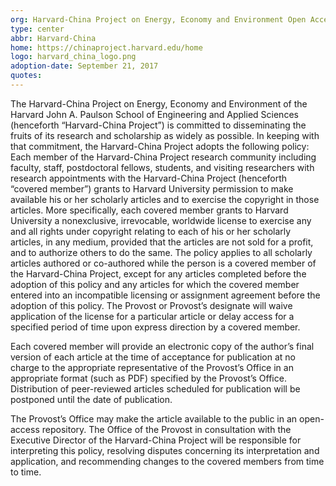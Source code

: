 ```yaml
---
org: Harvard-China Project on Energy, Economy and Environment Open Access Policy 
type: center
abbr: Harvard-China
home: https://chinaproject.harvard.edu/home
logo: harvard_china_logo.png
adoption-date: September 21, 2017
quotes:
---
```


The Harvard-China Project on Energy, Economy and Environment of the Harvard John A. Paulson School of Engineering and Applied Sciences (henceforth “Harvard-China Project”) is committed to disseminating the fruits of its research and scholarship as widely as possible. In keeping with that commitment, the Harvard-China Project adopts the following policy: Each member of the Harvard-China Project research community including faculty, staff, postdoctoral fellows, students, and visiting researchers with research appointments with the Harvard-China Project (henceforth “covered member”) grants to Harvard University permission to make available his or her scholarly articles and to exercise the copyright in those articles. More specifically, each covered member grants to Harvard University a nonexclusive, irrevocable, worldwide license to exercise any and all rights under copyright relating to each of his or her scholarly articles, in any medium, provided that the articles are not sold for a profit, and to authorize others to do the same. The policy applies to all scholarly articles authored or co-authored while the person is a covered member of the Harvard-China Project, except for any articles completed before the adoption of this policy and any articles for which the covered member entered into an incompatible licensing or assignment agreement before the adoption of this policy. The Provost or Provost’s designate will waive application of the license for a particular article or delay access for a specified period of time upon express direction by a covered member.

Each covered member will provide an electronic copy of the author’s final version of each article at the time of acceptance for publication at no charge to the appropriate representative of the Provost’s Office in an appropriate format (such as PDF) specified by the Provost’s Office. Distribution of peer-reviewed articles scheduled for publication will be postponed until the date of publication.  

The Provost’s Office may make the article available to the public in an open-access repository. The Office of the Provost in consultation with the Executive Director of the Harvard-China Project will be responsible for interpreting this policy, resolving disputes concerning its interpretation and application, and recommending changes to the covered members from time to time. 


